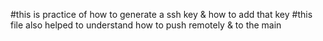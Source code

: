 #this is practice of how to generate a ssh key & how to add that key 
#this file also helped to understand how to push remotely & to the main